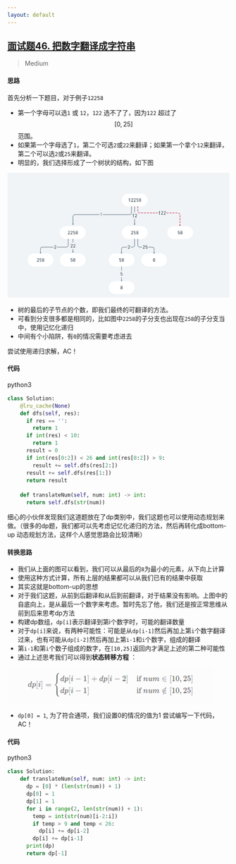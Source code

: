 ```yaml
---
layout: default
---
```


## [面试题46. 把数字翻译成字符串](https://leetcode-cn.com/problems/ba-shu-zi-fan-yi-cheng-zi-fu-chuan-lcof/)

> Medium

#### 思路

首先分析一下题目，对于例子`12258`

* 第一个字母可以选`1` 或 `12`，`122` 选不了了，因为`122` 超过了$$ [0, 25] $$ 范围。
* 如果第一个字母选了`1`，第二个可选`2`或`22`来翻译；如果第一个拿个`12`来翻译，第二个可以选`2`或`25`来翻译。
* 明显的，我们选择形成了一个树状的结构，如下图

![](/public/images/screenshot_1591692647014.png)

* 树的最后的子节点的个数，即我们最终的可翻译的方法。
* 可看到分支很多都是相同的，比如图中`2258`的子分支也出现在`258`的子分支当中，使用记忆化递归
* 中间有个小陷阱，有`0`的情况需要考虑进去

尝试使用递归求解，AC！

#### 代码
python3
```python
class Solution:
    @lru_cache(None)
    def dfs(self, res):
      if res == '':
        return 1
      if int(res) < 10:
        return 1
      result = 0
      if int(res[0:2]) < 26 and int(res[0:2]) > 9:
        result += self.dfs(res[2:])
      result += self.dfs(res[1:])
      return result
      
    def translateNum(self, num: int) -> int:
      return self.dfs(str(num))
```

细心的小伙伴发现我们这道题放在了dp类别中，我们这题也可以使用动态规划来做。（很多的dp题，我们都可以先考虑记忆化递归的方法，然后再转化成bottom-up 动态规划方法，这样个人感觉思路会比较清晰）

#### 转换思路

* 我们从上面的图可以看到，我们可以从最后的`8`为最小的元素，从下向上计算
* 使用这种方式计算，所有上层的结果都可以从我们已有的结果中获取
* 其实这就是bottom-up的思想
* 对于我们这题，从前到后翻译和从后到前翻译，对于结果没有影响。上图中的自底向上，是从最后一个数字来考虑。暂时先忘了他，我们还是按正常思维从前到后来思考dp方法
* 构建dp数组，`dp[i]`表示翻译到第i个数字时，可能的翻译数量
* 对于`dp[i]`来说，有两种可能性：可能是从`dp[i-1]`然后再加上第`i`个数字翻译过来，也有可能从`dp[i-2]`然后再加上第`i-1`和`i`个数字，组成的翻译
* 第`i-1`和第`i`个数子组成的数字，在`[10,25]`返回内才满足上述的第二种可能性
* 通过上述思考我们可以得到**状态转移方程** ：

![](/public/images/ba-shu-zi-fan-yi-cheng-zi-fu-chuan.png)


* `dp[0] = 1`, 为了符合通项，我们设置0的情况的值为1
尝试编写一下代码，AC！

#### 代码
python3
```python
class Solution:
    def translateNum(self, num: int) -> int:
      dp = [0] * (len(str(num)) + 1)
      dp[0] = 1
      dp[1] = 1
      for i in range(2, len(str(num)) + 1):
        temp = int(str(num)[i-2:i])
        if temp > 9 and temp < 26:
          dp[i] += dp[i-2]
        dp[i] += dp[i-1]
      print(dp)
      return dp[-1]
```

